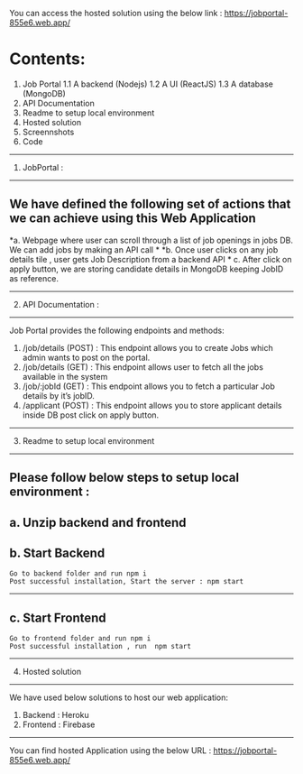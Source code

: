 You can access the hosted solution using the below link :
https://jobportal-855e6.web.app/

Contents: 
===================================================================================
1.	Job Portal 
        1.1	A backend (Nodejs) 
        1.2	A UI (ReactJS)
        1.3	A database (MongoDB)
2.	API Documentation 
3.	Readme to setup local environment 
4.	Hosted solution
5.	Screennshots
6.	Code

-----------------------------------------------------------------------------------
1.	JobPortal : 
-----------------------------------------------------------------------------------

We have defined the following set of actions that we can achieve using this Web Application
-
*a.	Webpage where user can scroll through a list of job openings in jobs DB. We can add jobs by making an API call *
*b.	Once user clicks on any job details tile , user gets Job Description from a backend API *
c.	After click on apply button, we are storing candidate details in MongoDB keeping JobID as reference. 

-----------------------------------------------------------------------------------
2.	API Documentation : 
-----------------------------------------------------------------------------------
Job Portal provides the following endpoints and methods:
1.	/job/details (POST) : This endpoint allows you to create Jobs which admin wants to post on the portal.
2.	/job/details (GET)  : This endpoint allows user to fetch all the jobs available in the system
3.	/job/:jobId   (GET) : This endpoint allows you to fetch a particular Job details by it’s jobID.
4.	/applicant    (POST) : This endpoint allows you to store applicant details inside DB post click on apply button.

-----------------------------------------------------------------------------------
3.	Readme to setup local environment
-----------------------------------------------------------------------------------
Please follow below steps to setup local environment : 
-
a.	Unzip backend and frontend 
-------------------
b.	Start Backend 
-------------------
    Go to backend folder and run npm i
    Post successful installation, Start the server : npm start 
-------------------
c.	Start Frontend
-------------------
    Go to frontend folder and run npm i
    Post successful installation , run  npm start 
    
-----------------------------------------------------------------------------------
4.	Hosted solution
-----------------------------------------------------------------------------------
We have used below solutions to host our web application:
1.	Backend : Heroku 
2.	Frontend : Firebase 
-------------------
You can find hosted Application using the below URL : 
https://jobportal-855e6.web.app/



